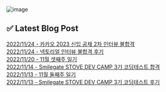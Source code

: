 ![image](https://user-images.githubusercontent.com/76645095/162124599-f9d701d6-e523-49c4-a6ce-193dc38f1026.png)

## ✅ Latest Blog Post

[2022/11/24 - 카카오 2023 신입 공채 2차 인터뷰 불합격](http://blog.naver.com/ds4ouj/222937177361) <br/>
[2022/11/24 - 넥토리얼 인터뷰 불합격 후기](http://blog.naver.com/ds4ouj/222937009855) <br/>
[2022/11/20 - 11월 셋째주 일기](http://blog.naver.com/ds4ouj/222933630017) <br/>
[2022/11/14 - Smilegate STOVE DEV CAMP 3기 코딩테스트 합격](http://blog.naver.com/ds4ouj/222928742309) <br/>
[2022/11/13 - 11월 둘째주 일기](http://blog.naver.com/ds4ouj/222927763024) <br/>
[2022/11/13 - Smilegate STOVE DEV CAMP 3기 코딩테스트 후기](http://blog.naver.com/ds4ouj/222927340706) <br/>
